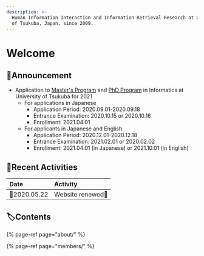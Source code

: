 ```yaml
---
description: >-
  Human Information Interaction and Information Retrieval Research at University
  of Tsukuba, Japan, since 2009.
---
```


# Welcome

## 📢Announcement

* Application to [Master's Program](https://eng.ap-graduate.tsukuba.ac.jp/course/chs/slis_first/) and [PhD Program](https://eng.ap-graduate.tsukuba.ac.jp/course/chs/slis_latter/) in Informatics at University of Tsukuba for 2021
  * For applications in Japanese
    * Application Period: 2020.09.01-2020.09.18
    * Entrance Examination: 2020.10.15 or 2020.10.16
    * Enrollment: 2021.04.01
  * For applicants in Japanese and English
    * Application Period: 2020.12.01-2020.12.18
    * Entrance Examination: 2021.02.01 or 2020.02.02
    * Enrollment: 2021.04.01 \(in Japanese\) or 2021.10.01 \(in English\)

## 🐾Recent Activities

| Date | Activity |
| :--- | :--- |
| 📆2020.05.22 | Website renewed🎊  |

## 🏷Contents

{% page-ref page="about/" %}

{% page-ref page="members/" %}

